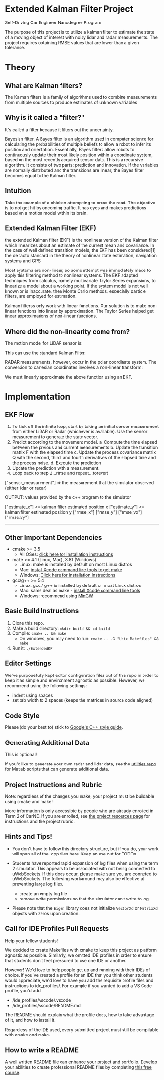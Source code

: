# Extended Kalman Filter Project
Self-Driving Car Engineer Nanodegree Program

The purpose of this project is to utilize a kalman filter to estimate the state of a moving object of interest with noisy lidar and radar measurements. The project requires obtaining RMSE values that are lower than a given tolerance. 

# Theory

## What are Kalman filters?
The Kalman filters is a family of algorithms used to combine measurements from multiple sources to produce estimates of unknown variables

## Why is it called a "filter?"

It's called a filter because it filters out the uncertainty.

Bayesian filter. A Bayes filter is an algorithm used in computer science for calculating the probabilities of multiple beliefs to allow a robot to infer its position and orientation. Essentially, Bayes filters allow robots to continuously update their most likely position within a coordinate system, based on the most recently acquired sensor data. This is a recursive algorithm. It consists of two parts: prediction and innovation. If the variables are normally distributed and the transitions are linear, the Bayes filter becomes equal to the Kalman filter. 

## Intuition
Take the example of a chicken attempiting to cross the road. The objective is to not get hit by oncoming traffic. It has eyes and makes predictions based on a motion model within its brain.

## Extended Kalman Filter (EKF)
the extended Kalman filter (EKF) is the nonlinear version of the Kalman filter which linearizes about an estimate of the current mean and covariance. In the case of well defined transition models, the EKF has been considered[1] the de facto standard in the theory of nonlinear state estimation, navigation systems and GPS.

Most systems are non-linear, so some attempt was immediately made to apply this filtering method to nonlinear systems. The EKF adapted techniques from calculus, namely multivariate Taylor Series expansions, to linearize a model about a working point. If the system model is not well known or is inaccurate, then Monte Carlo methods, especially particle filters, are employed for estimation. 

Kalman filterss only work with linear functions. Our solution is to make non-linear functions into linear by approximation. The Taylor Series helped get linear approximations of non-linear functions.

## Where did the non-linearity come from?

The motion model for LiDAR sensor is:

This can use the standard Kalman Filter.

RADAR measurements, however, occur in the polar coordinate system. The conversion to cartesian coordinates involves a non-linear transform:

We must linearly approximate the above function using an EKF.

# Implementation

## EKF Flow

1. To kick off the infinite loop, start by taking an initial sensor measurement from either LiDAR or Radar (whichever is available). Use the sensor measurement to generate the state vector.
2. Predict according to the movement model.
 a. Compute the time elapsed between the prvious and current measurements
 b. Update the transition matrix F with the elapsed time
 c. Update the process covariance matrix Q with the second, third, and fourth derivatives of the elapsed time and the process noise.
 d. Execute the prediction
3. Update the prediction with a measurement.
4. Loop back to step 2...rinse and repeat...forever!

["sensor_measurement"] => the measurement that the simulator observed (either lidar or radar)


OUTPUT: values provided by the c++ program to the simulator

["estimate_x"] <= kalman filter estimated position x
["estimate_y"] <= kalman filter estimated position y
["rmse_x"]
["rmse_y"]
["rmse_vx"]
["rmse_vy"]

---

## Other Important Dependencies

* cmake >= 3.5
  * All OSes: [click here for installation instructions](https://cmake.org/install/)
* make >= 4.1 (Linux, Mac), 3.81 (Windows)
  * Linux: make is installed by default on most Linux distros
  * Mac: [install Xcode command line tools to get make](https://developer.apple.com/xcode/features/)
  * Windows: [Click here for installation instructions](http://gnuwin32.sourceforge.net/packages/make.htm)
* gcc/g++ >= 5.4
  * Linux: gcc / g++ is installed by default on most Linux distros
  * Mac: same deal as make - [install Xcode command line tools](https://developer.apple.com/xcode/features/)
  * Windows: recommend using [MinGW](http://www.mingw.org/)

## Basic Build Instructions

1. Clone this repo.
2. Make a build directory: `mkdir build && cd build`
3. Compile: `cmake .. && make` 
   * On windows, you may need to run: `cmake .. -G "Unix Makefiles" && make`
4. Run it: `./ExtendedKF `

## Editor Settings

We've purposefully kept editor configuration files out of this repo in order to
keep it as simple and environment agnostic as possible. However, we recommend
using the following settings:

* indent using spaces
* set tab width to 2 spaces (keeps the matrices in source code aligned)

## Code Style

Please (do your best to) stick to [Google's C++ style guide](https://google.github.io/styleguide/cppguide.html).

## Generating Additional Data

This is optional!

If you'd like to generate your own radar and lidar data, see the
[utilities repo](https://github.com/udacity/CarND-Mercedes-SF-Utilities) for
Matlab scripts that can generate additional data.

## Project Instructions and Rubric

Note: regardless of the changes you make, your project must be buildable using
cmake and make!

More information is only accessible by people who are already enrolled in Term 2
of CarND. If you are enrolled, see [the project resources page](https://classroom.udacity.com/nanodegrees/nd013/parts/40f38239-66b6-46ec-ae68-03afd8a601c8/modules/0949fca6-b379-42af-a919-ee50aa304e6a/lessons/f758c44c-5e40-4e01-93b5-1a82aa4e044f/concepts/382ebfd6-1d55-4487-84a5-b6a5a4ba1e47)
for instructions and the project rubric.

## Hints and Tips!

* You don't have to follow this directory structure, but if you do, your work
  will span all of the .cpp files here. Keep an eye out for TODOs.
* Students have reported rapid expansion of log files when using the term 2 simulator.  This appears to be associated with not being connected to uWebSockets.  If this does occur,  please make sure you are conneted to uWebSockets. The following workaround may also be effective at preventing large log files.

    + create an empty log file
    + remove write permissions so that the simulator can't write to log
 * Please note that the ```Eigen``` library does not initialize ```VectorXd``` or ```MatrixXd``` objects with zeros upon creation.

## Call for IDE Profiles Pull Requests

Help your fellow students!

We decided to create Makefiles with cmake to keep this project as platform
agnostic as possible. Similarly, we omitted IDE profiles in order to ensure
that students don't feel pressured to use one IDE or another.

However! We'd love to help people get up and running with their IDEs of choice.
If you've created a profile for an IDE that you think other students would
appreciate, we'd love to have you add the requisite profile files and
instructions to ide_profiles/. For example if you wanted to add a VS Code
profile, you'd add:

* /ide_profiles/vscode/.vscode
* /ide_profiles/vscode/README.md

The README should explain what the profile does, how to take advantage of it,
and how to install it.

Regardless of the IDE used, every submitted project must
still be compilable with cmake and make.

## How to write a README
A well written README file can enhance your project and portfolio.  Develop your abilities to create professional README files by completing [this free course](https://www.udacity.com/course/writing-readmes--ud777).

